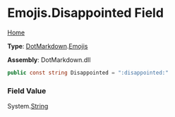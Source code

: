 # Emojis\.Disappointed Field

[Home](../../../README.md)

**Type**: [DotMarkdown](../../README.md)\.[Emojis](../README.md)

**Assembly**: DotMarkdown\.dll

```csharp
public const string Disappointed = ":disappointed:"
```

### Field Value

System\.[String](https://docs.microsoft.com/en-us/dotnet/api/system.string)